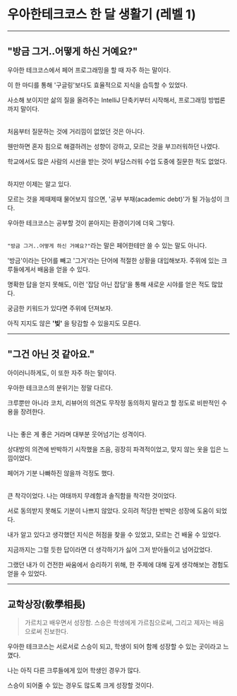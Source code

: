 # 우아한테크코스 한 달 생활기 (레벨 1)

---

## "방금 그거..어떻게 하신 거예요?"

우아한 테크코스에서 페어 프로그래밍을 할 때 자주 하는 말이다.

이 한 마디를 통해  '구글링'보다도 효율적으로 지식을 습득할 수 있었다.

사소해 보이지만 삶의 질을 올려주는 IntelliJ 단축키부터 시작해서, 프로그래밍 방법론까지 말이다.
<br/><br/>

처음부터 질문하는 것에 거리낌이 없었던 것은 아니다. 

웬만하면 혼자 힘으로 해결하려는 성향이 강하고, 모르는 것을 부끄러워하던 나였다.

학교에서도 많은 사람의 시선을 받는 것이 부담스러워 수업 도중에 질문한 적도 없었다.
<br/><br/>

하지만 이제는 알고 있다.

모르는 것을 제때제때 물어보지 않으면, '공부 부채(academic debt)'가 될 가능성이 크다.

우아한 테크코스는 공부할 것이 쏟아지는 환경이기에 더욱 그렇다.
<br/><br/>

```"방금 그거..어떻게 하신 거예요?"```라는 말은 페어한테만 쓸 수 있는 말도 아니다.

'방금'이라는 단어를 빼고 '그거'라는 단어에 적절한 상황을 대입해보자. 주위에 있는 크루들에게서 배움을 얻을 수 있다.

명확한 답을 얻지 못해도, 이런 '잡담 아닌 잡담'을 통해 새로운 시야를 얻은 적도 많았다.

궁금한 키워드가 있다면 주위에 던져보자. 

아직 지지도 않은 **'빚'** 을 탕감할 수 있을지도 모른다.

---

## "그건 아닌 것 같아요."

아이러니하게도, 이 또한 자주 하는 말이다. 

우아한 테크코스의 분위기는 정말 다르다. 

크루뿐만 아니라 코치, 리뷰어의 의견도 무작정 동의하지 말라고 할 정도로 비판적인 수용을 장려한다. 
<br/><br/>

나는 좋은 게 좋은 거라며 대부분 웃어넘기는 성격이다. 

상대방의 의견에 반박하기 시작했을 즈음, 굉장히 파격적이었고, 맞지 않는 옷을 입은 느낌이었다. 

페어가 기분 나빠하진 않을까 걱정도 했다.
<br/><br/>

큰 착각이었다. 나는 여태까지 무례함과 솔직함을 착각한 것이었다. 

서로 동의받지 못해도 기분이 나쁘지 않았다. 오히려 적당한 반박은 성장에 도움이 되었다. 

내가 알고 있다고 생각했던 지식은 허점을 찾을 수 있었고, 모르는 건 배울 수 있었다. 

지금까지는 그럴 듯한 답이라면 더 생각하기가 싫어 그저 받아들이고 넘어갔었다. 

그랬던 내가 이 건전한 싸움에서 승리하기 위해, 한 주제에 대해 깊게 생각해보는 경험도 얻을 수 있었다.

---

## 교학상장(敎學相長)

> 가르치고 배우면서 성장함. 스승은 학생에게 가르침으로써, 그리고 제자는 배움으로써 진보한다.

우아한 테크코스는 서로서로 스승이 되고, 학생이 되어 함께 성장할 수 있는 곳이라고 느꼈다.

나는 아직 다른 크루들에게 있어 학생인 경우가 많다. 

스승이 되어줄 수 있는 경우도 많도록 크게 성장할 것이다.
